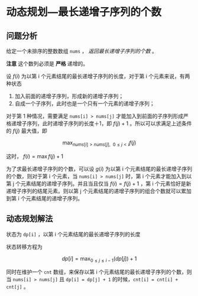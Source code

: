 # 动态规划—最长递增子序列的个数

## 问题分析

给定一个未排序的整数数组 `nums` ， *返回最长递增子序列的个数* 。

**注意** 这个数列必须是 **严格** 递增的。

设 $f(i)$ 为以第 i 个元素结尾的最长递增子序列的长度，对于第 i 个元素来说，有两种状态

1. 加入前面的递增子序列，形成新的递增子序列；
2. 自成一个子序列，此时也是一个只有一个元素的递增子序列；

对于第 1 种情况，需要满足 `nums[i] > nums[j]` 才能加入到前面的子序列形成严格递增子序列，此时递增子序列的长度＋1，即 $f(j) + 1$ 。所以可以求满足上述条件的 $f(j)$ 最大值，即

$$
\max_{nums[i] > nums[j], \ \ 0 \le j < i} f(j)
$$

这时， $f(i) = \max f(j) + 1$

为了求最长递增子序列的个数，可以设 $g(i)$ 为以第 i 个元素结尾的最长递增子序列的个数，则对于第 i 个元素，当 `nums[i] > nums[j]` 时，第 i 个元素才能加入到以第 j 个元素结尾的递增子序列。并且当且仅当 $f(i) = f(j) + 1$ ，第 i 个元素恰好是新递增子序列的结尾元素。则以第 j 个元素结尾的递增子序列的组合个数就可以累加到第 i 个元素结尾的递增子序列。

## 动态规划解法

状态为 `dp[i]` ，以第 i 个元素结尾的最长递增子序列的长度

状态转移方程为

$$
dp[i] = \max_{0 \le j \le i - 1}(dp[j]) + 1
$$

同时在维护一个 `cnt` 数组，来保存以第 i 个元素结尾的最长递增子序列的个数，则当 `nums[i] > nums[j]` 且 `dp[i] = dp[j] + 1` 的时候，`cnt[i] = cnt[i] + cnt[j]` 。

